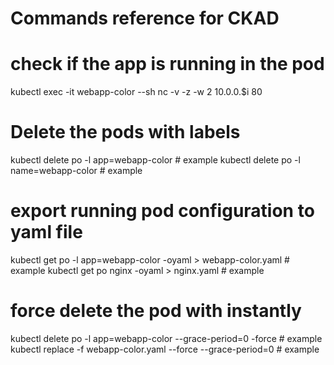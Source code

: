 

# Commands reference for CKAD


# check if the app is running in the pod
kubectl exec -it webapp-color --sh
nc -v -z -w 2 10.0.0.$i 80

# Delete the pods with labels
kubectl delete po -l app=webapp-color # example
kubectl delete po -l name=webapp-color # example


# export running pod configuration to yaml file
kubectl get po -l app=webapp-color -oyaml > webapp-color.yaml # example
kubectl get po nginx -oyaml > nginx.yaml # example


 # force delete the pod with instantly
 kubectl delete po -l app=webapp-color --grace-period=0 -force # example
 kubectl replace -f webapp-color.yaml --force --grace-period=0 # example



